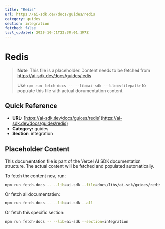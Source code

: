 ```yaml
---
title: "Redis"
url: https://ai-sdk.dev/docs/guides/redis
category: guides
section: integration
fetched: false
last_updated: 2025-10-21T22:38:01.107Z
---
```


# Redis

> **Note:** This file is a placeholder. Content needs to be fetched from https://ai-sdk.dev/docs/guides/redis
>
> Use `npm run fetch-docs -- --lib=ai-sdk --file=<filepath>` to populate this file with actual documentation content.

## Quick Reference

- **URL:** [https://ai-sdk.dev/docs/guides/redis](https://ai-sdk.dev/docs/guides/redis)
- **Category:** guides
- **Section:** integration

## Placeholder Content

This documentation file is part of the Vercel AI SDK documentation structure.
The actual content will be fetched and populated automatically.

To fetch the content now, run:

```bash
npm run fetch-docs -- --lib=ai-sdk --file=docs/libs/ai-sdk/guides/redis.md
```

Or fetch all documentation:

```bash
npm run fetch-docs -- --lib=ai-sdk --all
```

Or fetch this specific section:

```bash
npm run fetch-docs -- --lib=ai-sdk --section=integration
```
